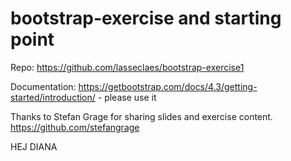 # bootstrap-exercise and starting point

Repo: https://github.com/lasseclaes/bootstrap-exercise1

Documentation: https://getbootstrap.com/docs/4.3/getting-started/introduction/ - please use it

Thanks to Stefan Grage for sharing slides and exercise content.
https://github.com/stefangrage

HEJ DIANA
